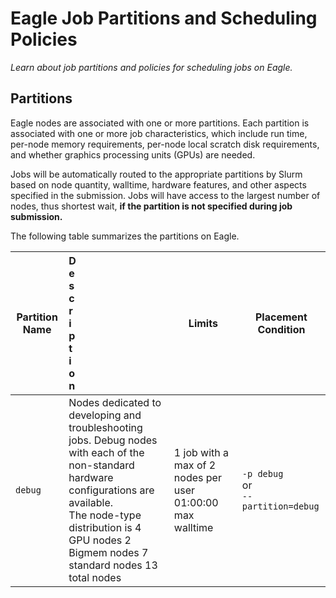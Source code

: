 # Eagle Job Partitions and Scheduling Policies
*Learn about job partitions and policies for scheduling jobs on Eagle.*

## Partitions

Eagle nodes are associated with one or more partitions.  Each partition is associated with one or more job characteristics, which include run time, per-node memory requirements, per-node local scratch disk requirements, and whether graphics processing units (GPUs) are needed.

Jobs will be automatically routed to the appropriate partitions by Slurm based on node quantity, walltime, hardware features, and other aspects specified in the submission. Jobs will have access to the largest number of nodes, thus shortest wait, **if the partition is not specified during job submission.**

The following table summarizes the partitions on Eagle.

| Partition Name | <div style="width:1px">Description</div>   | Limits | Placement Condition |
| -------------- | ----------- | ------ | ------------------- | 
| ```debug```    | Nodes dedicated to developing and <br> troubleshooting jobs. Debug nodes <br> with each of the non-standard <br> hardware configurations are available. <br> The node-type distribution is 4 GPU nodes 2 Bigmem nodes 7 standard nodes 13 total nodes | 1 job with a max of 2 nodes per user 01:00:00 max walltime | ```-p debug``` <br>   or<br>   ```--partition=debug``` |


